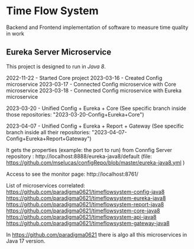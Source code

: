 # Time Flow System 
Backend and Frontend implementation of software to measure time quality in work

## Eureka Server Microservice
This project is designed to run in *Java 8*.

2022-11-22 - Started Core project
2023-03-16 - Created Config microservice
2023-03-17 - Connected Config microservice with Core microservice
2023-03-18 - Connected Config microservice with Eureka microservice

2023-03-20 - Unified Config + Eureka + Core  (See specific branch inside those repositories: "2023-03-20-Config+Eureka+Core")

2023-04-07 - Unified Config + Eureka + Report + Gateway (See specific branch inside all their repositories: "2023-04-07-Config+Eureka+Report+Gateway")


It gets the properties (example: the port to run) from Connfig Server repository
:
http://localhost:8888/eureka-java8/default
(file: https://github.com/mselucas/configRepo/blob/master/eureka-java8.yml )

Access to see the monitor page:
http://localhost:8761/

List of microservices correlated: <br>
https://github.com/paradigma0621/timeflowsystem-config-java8 <br>
https://github.com/paradigma0621/timeflowsystem-eureka-java8 <br>
https://github.com/paradigma0621/timeflowsystem-report-java8 <br>
https://github.com/paradigma0621/timeflowsystem-core-java8 <br>
https://github.com/paradigma0621/timeflowsystem-api-java8 <br>
https://github.com/paradigma0621/timeflowsystem-gateway-java8

In https://github.com/paradigma0621 there is algo all this microservices in Java 17 version.
